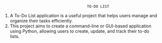                                           TO-DO LIST
1. A To-Do List application is a useful project that helps users manage and organize their tasks efficiently.
2. This project aims to create a command-line or GUI-based application using Python, allowing users to create, update, and track their to-do lists.
